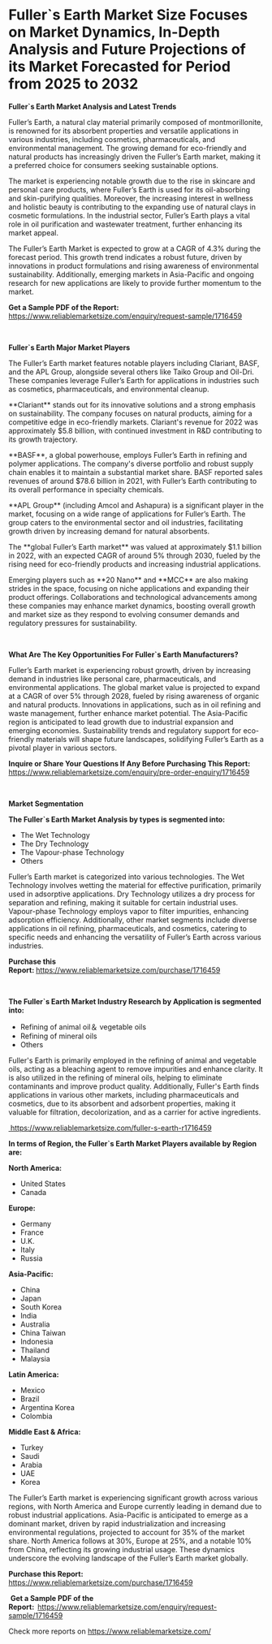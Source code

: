 <p><h1>Fuller`s Earth Market Size Focuses on Market Dynamics, In-Depth Analysis and Future Projections of its Market Forecasted for Period from 2025 to 2032</h1></p><p><strong>Fuller`s Earth Market Analysis and Latest Trends</strong></p>
<p><p>Fuller’s Earth, a natural clay material primarily composed of montmorillonite, is renowned for its absorbent properties and versatile applications in various industries, including cosmetics, pharmaceuticals, and environmental management. The growing demand for eco-friendly and natural products has increasingly driven the Fuller’s Earth market, making it a preferred choice for consumers seeking sustainable options.</p><p>The market is experiencing notable growth due to the rise in skincare and personal care products, where Fuller’s Earth is used for its oil-absorbing and skin-purifying qualities. Moreover, the increasing interest in wellness and holistic beauty is contributing to the expanding use of natural clays in cosmetic formulations. In the industrial sector, Fuller’s Earth plays a vital role in oil purification and wastewater treatment, further enhancing its market appeal.</p><p>The Fuller’s Earth Market is expected to grow at a CAGR of 4.3% during the forecast period. This growth trend indicates a robust future, driven by innovations in product formulations and rising awareness of environmental sustainability. Additionally, emerging markets in Asia-Pacific and ongoing research for new applications are likely to provide further momentum to the market.</p></p>
<p><strong>Get a Sample PDF of the Report:&nbsp;</strong> <a href="https://www.reliablemarketsize.com/enquiry/request-sample/1716459?utm_campaign=1845&utm_medium=2&utm_source=Github&utm_content=ia&utm_term=12012025&utm_id=fullers-earth">https://www.reliablemarketsize.com/enquiry/request-sample/1716459</a></p>
<p>&nbsp;</p>
<p><strong>Fuller`s Earth Major Market Players</strong></p>
<p><p>The Fuller’s Earth market features notable players including Clariant, BASF, and the APL Group, alongside several others like Taiko Group and Oil-Dri. These companies leverage Fuller’s Earth for applications in industries such as cosmetics, pharmaceuticals, and environmental cleanup.</p><p>**Clariant** stands out for its innovative solutions and a strong emphasis on sustainability. The company focuses on natural products, aiming for a competitive edge in eco-friendly markets. Clariant's revenue for 2022 was approximately $5.8 billion, with continued investment in R&D contributing to its growth trajectory.</p><p>**BASF**, a global powerhouse, employs Fuller’s Earth in refining and polymer applications. The company's diverse portfolio and robust supply chain enables it to maintain a substantial market share. BASF reported sales revenues of around $78.6 billion in 2021, with Fuller’s Earth contributing to its overall performance in specialty chemicals.</p><p>**APL Group** (including Amcol and Ashapura) is a significant player in the market, focusing on a wide range of applications for Fuller’s Earth. The group caters to the environmental sector and oil industries, facilitating growth driven by increasing demand for natural absorbents.</p><p>The **global Fuller’s Earth market** was valued at approximately $1.1 billion in 2022, with an expected CAGR of around 5% through 2030, fueled by the rising need for eco-friendly products and increasing industrial applications.</p><p>Emerging players such as **20 Nano** and **MCC** are also making strides in the space, focusing on niche applications and expanding their product offerings. Collaborations and technological advancements among these companies may enhance market dynamics, boosting overall growth and market size as they respond to evolving consumer demands and regulatory pressures for sustainability.</p></p>
<p>&nbsp;</p>
<p><strong>What Are The Key Opportunities For Fuller`s Earth Manufacturers?</strong></p>
<p><p>Fuller’s Earth market is experiencing robust growth, driven by increasing demand in industries like personal care, pharmaceuticals, and environmental applications. The global market value is projected to expand at a CAGR of over 5% through 2028, fueled by rising awareness of organic and natural products. Innovations in applications, such as in oil refining and waste management, further enhance market potential. The Asia-Pacific region is anticipated to lead growth due to industrial expansion and emerging economies. Sustainability trends and regulatory support for eco-friendly materials will shape future landscapes, solidifying Fuller’s Earth as a pivotal player in various sectors.</p></p>
<p><strong>Inquire or Share Your Questions If Any Before Purchasing This Report:</strong> <a href="https://www.reliablemarketsize.com/enquiry/pre-order-enquiry/1716459?utm_campaign=1845&utm_medium=2&utm_source=Github&utm_content=ia&utm_term=12012025&utm_id=fullers-earth">https://www.reliablemarketsize.com/enquiry/pre-order-enquiry/1716459</a></p>
<p>&nbsp;</p>
<p><strong>Market Segmentation</strong></p>
<p><strong>The Fuller`s Earth Market Analysis by types is segmented into:</strong></p>
<p><ul><li>The Wet Technology</li><li>The Dry Technology</li><li>The Vapour-phase Technology</li><li>Others</li></ul></p>
<p><p>Fuller’s Earth market is categorized into various technologies. The Wet Technology involves wetting the material for effective purification, primarily used in adsorptive applications. Dry Technology utilizes a dry process for separation and refining, making it suitable for certain industrial uses. Vapour-phase Technology employs vapor to filter impurities, enhancing adsorption efficiency. Additionally, other market segments include diverse applications in oil refining, pharmaceuticals, and cosmetics, catering to specific needs and enhancing the versatility of Fuller’s Earth across various industries.</p></p>
<p><strong>Purchase this Report:&nbsp;</strong><a href="https://www.reliablemarketsize.com/purchase/1716459?utm_campaign=1845&utm_medium=2&utm_source=Github&utm_content=ia&utm_term=12012025&utm_id=fullers-earth">https://www.reliablemarketsize.com/purchase/1716459</a></p>
<p>&nbsp;</p>
<p><strong>The Fuller`s Earth Market Industry Research by Application is segmented into:</strong></p>
<p><ul><li>Refining of animal oil＆ vegetable oils</li><li>Refining of mineral oils</li><li>Others</li></ul></p>
<p><p>Fuller's Earth is primarily employed in the refining of animal and vegetable oils, acting as a bleaching agent to remove impurities and enhance clarity. It is also utilized in the refining of mineral oils, helping to eliminate contaminants and improve product quality. Additionally, Fuller's Earth finds applications in various other markets, including pharmaceuticals and cosmetics, due to its absorbent and adsorbent properties, making it valuable for filtration, decolorization, and as a carrier for active ingredients.</p></p>
<p><a href="https://www.reliablemarketsize.com/fuller-s-earth-r1716459?utm_campaign=1845&utm_medium=2&utm_source=Github&utm_content=ia&utm_term=12012025&utm_id=fullers-earth">&nbsp;https://www.reliablemarketsize.com/fuller-s-earth-r1716459</a></p>
<p><strong>In terms of Region, the Fuller`s Earth Market Players available by Region are:</strong></p>
<p>
    <p> <strong> North America: </strong>
        <ul>
            <li>United States</li>
            <li>Canada</li>
        </ul>
        </p> 
    <p> <strong> Europe: </strong>
        <ul>
            <li>Germany</li>
            <li>France</li>
            <li>U.K.</li>
            <li>Italy</li>
            <li>Russia</li>
        </ul>
        </p> 
    <p> <strong> Asia-Pacific: </strong>
        <ul>
            <li>China</li>
            <li>Japan</li>
            <li>South Korea</li>
            <li>India</li>
            <li>Australia</li>
            <li>China Taiwan</li>
            <li>Indonesia</li>
            <li>Thailand</li>
            <li>Malaysia</li>
        </ul>
        </p> 
    <p> <strong> Latin America: </strong>
        <ul>
            <li>Mexico</li>
            <li>Brazil</li>
            <li>Argentina Korea</li>
            <li>Colombia</li>
        </ul>
        </p> 
    <p> <strong> Middle East & Africa: </strong>
        <ul>
            <li>Turkey</li>
            <li>Saudi</li>
            <li>Arabia</li>
            <li>UAE</li>
            <li>Korea</li>
        </ul>
    </p>
    </p>
<p><p>The Fuller’s Earth market is experiencing significant growth across various regions, with North America and Europe currently leading in demand due to robust industrial applications. Asia-Pacific is anticipated to emerge as a dominant market, driven by rapid industrialization and increasing environmental regulations, projected to account for 35% of the market share. North America follows at 30%, Europe at 25%, and a notable 10% from China, reflecting its growing industrial usage. These dynamics underscore the evolving landscape of the Fuller’s Earth market globally.</p></p>
<p><strong>Purchase this Report: </strong><a href="https://www.reliablemarketsize.com/purchase/1716459?utm_campaign=1845&utm_medium=2&utm_source=Github&utm_content=ia&utm_term=12012025&utm_id=fullers-earth">https://www.reliablemarketsize.com/purchase/1716459</a></p>
<p>&nbsp;<strong>Get a Sample PDF of the Report:&nbsp;&nbsp;</strong><a href="https://www.reliablemarketsize.com/enquiry/request-sample/1716459?utm_campaign=1845&utm_medium=2&utm_source=Github&utm_content=ia&utm_term=12012025&utm_id=fullers-earth">https://www.reliablemarketsize.com/enquiry/request-sample/1716459</a></p>
<p><strong></strong></p>
<p>Check more reports on <a href="https://www.reliablemarketsize.com/?utm_campaign=1845&utm_medium=2&utm_source=Github&utm_content=ia&utm_term=12012025&utm_id=fullers-earth">https://www.reliablemarketsize.com/</a></p>